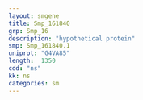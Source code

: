 ```yaml
---
layout: smgene
title: Smp_161840
grp: Smp_16
description: "hypothetical protein"
smp: Smp_161840.1
uniprot: "G4VA85"
length:  1350
cdd: "ns"
kk: ns
categories: sm
---
```


